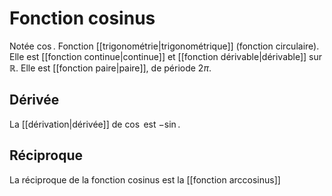 
# Fonction cosinus

Notée $\cos$. Fonction [[trigonométrie|trigonométrique]] (fonction circulaire).
Elle est [[fonction continue|continue]] et [[fonction dérivable|dérivable]] sur $\mathbb{R}$.
Elle est [[fonction paire|paire]], de période $2\pi$.

## Dérivée
La [[dérivation|dérivée]] de $\cos$ est $-\sin$.

## Réciproque

La réciproque de la fonction cosinus est la [[fonction arccosinus]]
